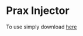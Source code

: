 # Prax Injector 
To use simply download [here](https://github.com/Prax-Client/Injector/releases/latest)

